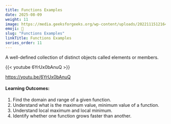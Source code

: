 ```yaml
---
title: Functions Examples
date: 2025-08-09
weight: 11
image: https://media.geeksforgeeks.org/wp-content/uploads/20221115121641/function3.png
emoji: 🧮
slug: "Functions Examples"
linkTitle: Functions Examples
series_order: 11
---
```


A well-defined collection of distinct objects called elements or members.

{{< youtube 6YrUx0bAnuQ >}}

https://youtu.be/6YrUx0bAnuQ

#### Learning Outcomes:

1. Find the domain and range of a given function.
2. Understand what is the maximum value, minimum value of a function.
3. Understand ​local maximum​ and ​local minimum​.
4. Identify whether one function grows faster than another.